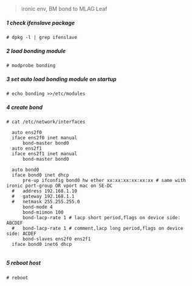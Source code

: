 > ironic env, BM bond to MLAG Leaf 

##### 1 check ifenslave package
```shell
# dpkg -l | grep ifenslave
```
##### 2 load bonding module
```shell
# modprobe bonding
```
##### 3 set auto load bonding module on startup
```shell
# echo bonding >>/etc/modules
```

##### 4 create bond
```shell
# cat /etc/network/interfaces

  auto ens2f0
  iface ens2f0 inet manual
      bond-master bond0
  auto ens2f1
  iface ens2f1 inet manual
      bond-master bond0

  auto bond0
  iface bond0 inet dhcp
      pre-up ifconfig bond0 hw ether xx:xx:xx:xx:xx:xx # same with ironic port-group OR vport mac on SE-DC
  #   address 192.168.1.10
  #   gateway 192.168.1.1
  #   netmask 255.255.255.0
      bond-mode 4
      bond-miimon 100
      bond-lacp-rate 1 # lacp short period,flags on device side: ABCDEF
  #   bond-lacp-rate 1 # comment,lacp long period,flags on device side: ACDEF
      bond-slaves ens2f0 ens2f1
  iface bond0 inet6 dhcp
      
```
##### 5 reboot host
```shell
# reboot
```
